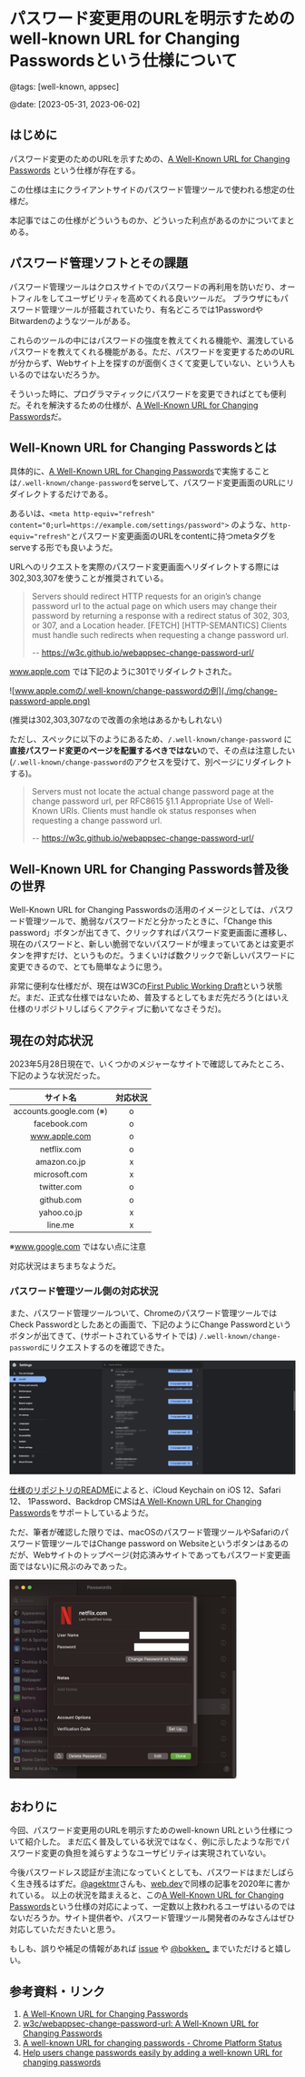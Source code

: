 # パスワード変更用のURLを明示すためのwell-known URL for Changing Passwordsという仕様について

@tags: [well-known, appsec]

@date: [2023-05-31, 2023-06-02]

## はじめに

パスワード変更のためのURLを示すための、[A Well-Known URL for Changing Passwords](https://w3c.github.io/webappsec-change-password-url/) という仕様が存在する。

この仕様は主にクライアントサイドのパスワード管理ツールで使われる想定の仕様だ。

本記事ではこの仕様がどういうものか、どういった利点があるのかについてまとめる。

## パスワード管理ソフトとその課題

パスワード管理ツールはクロスサイトでのパスワードの再利用を防いだり、オートフィルをしてユーザビリティを高めてくれる良いツールだ。 ブラウザにもパスワード管理ツールが搭載されていたり、有名どころでは1PasswordやBitwardenのようなツールがある。

これらのツールの中にはパスワードの強度を教えてくれる機能や、漏洩しているパスワードを教えてくれる機能がある。ただ、パスワードを変更するためのURLが分からず、Webサイト上を探すのが面倒くさくて変更していない、という人もいるのではないだろうか。

そういった時に、プログラマティックにパスワードを変更できればとても便利だ。それを解決するための仕様が、[A Well-Known URL for Changing Passwords](https://w3c.github.io/webappsec-change-password-url/)だ。

## Well-Known URL for Changing Passwordsとは

具体的に、[A Well-Known URL for Changing Passwords](https://w3c.github.io/webappsec-change-password-url/)で実施することは`/.well-known/change-password`をserveして、パスワード変更画面のURLにリダイレクトするだけである。

あるいは、`<meta http-equiv="refresh" content="0;url=https://example.com/settings/password">` のような、`http-equiv="refresh"`とパスワード変更画面のURLをcontentに持つmetaタグをserveする形でも良いようだ。

URLへのリクエストを実際のパスワード変更画面へリダイレクトする際には302,303,307を使うことが推奨されている。

> Servers should redirect HTTP requests for an origin’s change password url to the actual page on which users may change their password by returning a response with a redirect status of 302, 303, or 307, and a Location header. [FETCH] [HTTP-SEMANTICS] Clients must handle such redirects when requesting a change password url.
>
> -- https://w3c.github.io/webappsec-change-password-url/

www.apple.com では下記のように301でリダイレクトされた。

![www.apple.comの/.well-known/change-passwordの例](./img/change-password-apple.png)

(推奨は302,303,307なので改善の余地はあるかもしれない)

ただし、スペックに以下のようにあるため、`/.well-known/change-password` に**直接パスワード変更のページを配置するべきではない**ので、その点は注意したい(`/.well-known/change-password`のアクセスを受けて、別ページにリダイレクトする)。

> Servers must not locate the actual change password page at the change password url, per RFC8615 §1.1 Appropriate Use of Well-Known URIs. Clients must handle ok status responses when requesting a change password url.
>
> -- https://w3c.github.io/webappsec-change-password-url/

## Well-Known URL for Changing Passwords普及後の世界

Well-Known URL for Changing Passwordsの活用のイメージとしては、パスワード管理ツールで、脆弱なパスワードだと分かったときに、「Change this password」ボタンが出てきて、クリックすればパスワード変更画面に遷移し、現在のパスワードと、新しい脆弱でないパスワードが埋まっていてあとは変更ボタンを押すだけ、というものだ。うまくいけば数クリックで新しいパスワードに変更できるので、とても簡単なように思う。

非常に便利な仕様だが、現在はW3Cの[First Public Working Draft](https://www.w3.org/2004/02/Process-20040205/tr.html#first-wd)という状態だ。まだ、正式な仕様ではないため、普及するとしてもまだ先だろう(とはいえ仕様のリポジトリしばらくアクティブに動いてなさそうだ)。

## 現在の対応状況


2023年5月28日現在で、いくつかのメジャーなサイトで確認してみたところ、下記のような状況だった。

|サイト名| 対応状況 |
|:-:|:-:|
|accounts.google.com (※)|o|
|facebook.com| o |
|www.apple.com| o |
|netflix.com| o |
|amazon.co.jp| x |
|microsoft.com| x |
|twitter.com| o |
|github.com| o |
|yahoo.co.jp| x |
|line.me| x |

※www.google.com ではない点に注意

対応状況はまちまちなようだ。

### パスワード管理ツール側の対応状況

また、パスワード管理ツールついて、Chromeのパスワード管理ツールではCheck Passwordとしたあとの画面で、下記のようにChange Passwordというボタンが出てきて、(サポートされているサイトでは) `/.well-known/change-password`にリクエストするのを確認できた。

![Chrome changing password example](./img/change-password-mozaic.png)

[仕様のリポジトリのREADME](https://github.com/w3c/webappsec-change-password-url)によると、iCloud Keychain on iOS 12、Safari 12、 1Password、Backdrop CMSは[A Well-Known URL for Changing Passwords](https://w3c.github.io/webappsec-change-password-url/)をサポートしているようだ。

ただ、筆者が確認した限りでは、macOSのパスワード管理ツールやSafariのパスワード管理ツールではChange password on Websiteというボタンはあるのだが、Webサイトのトップページ(対応済みサイトであってもパスワード変更画面ではない)に飛ぶのみであった。

<img alt="macOSのパスワード管理ツール" src="./img/apple-example.png" width=400 />


## おわりに

今回、パスワード変更用のURLを明示すためのwell-known URLという仕様について紹介した。
まだ広く普及している状況ではなく、例に示したような形でパスワード変更の負担を減らすようなユーザビリティは実現されていない。

今後パスワードレス認証が主流になっていくとしても、パスワードはまだしばらく生き残るはずだ。[@agektmr](https://twitter.com/agektmr)さんも、[web.dev](https://web.dev/change-password-url/)で同様の記事を2020年に書かれている。
以上の状況を踏まえると、この[A Well-Known URL for Changing Passwords](https://w3c.github.io/webappsec-change-password-url/)という仕様の対応によって、一定数以上救われるユーザはいるのではないだろうか。サイト提供者や、パスワード管理ツール開発者のみなさんはぜひ対応していただきたいと思う。

もしも、誤りや補足の情報があれば [issue](https://github.com/negibokken/bokken.io/issues) や [@bokken_](https://twitter.com/bokken_) までいただけると嬉しい。


## 参考資料・リンク

1. [A Well-Known URL for Changing Passwords](https://w3c.github.io/webappsec-change-password-url/)
1. [w3c/webappsec-change-password-url: A Well-Known URL for Changing Passwords](https://github.com/w3c/webappsec-change-password-url)
1. [A well-known URL for changing passwords - Chrome Platform Status](https://chromestatus.com/feature/6256768407568384)
1. [Help users change passwords easily by adding a well-known URL for changing passwords](https://web.dev/change-password-url/)
